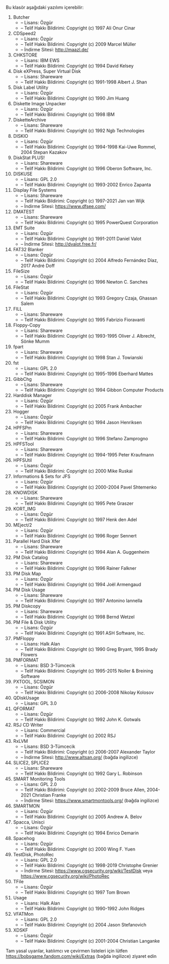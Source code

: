 Bu klasör aşağıdaki yazılımı içerebilir:

1. Butcher
   - – Lisans: Özgür
   - – Telif Hakkı Bildirimi: Copyright (c) 1997 Ali Onur Cinar
2. CDSpeed2
   - – Lisans: Özgür
   - – Telif Hakkı Bildirimi: Copyright (c) 2009 Marcel Müller
   - – İndirme Sitesi: http://maazl.de/
3. CHKSTORE
   - – Lisans: IBM EWS
   - – Telif Hakkı Bildirimi: Copyright (c) 1994 David Kelsey
4. Disk eXPress, Super Virtual Disk
   - – Lisans: Shareware
   - – Telif Hakkı Bildirimi: Copyright (c) 1991-1998 Albert J. Shan
5. Disk Label Utility
   - – Lisans: Özgür
   - – Telif Hakkı Bildirimi: Copyright (c) 1990 Jim Huang
6. Diskette Image Unpacker
   - – Lisans: Özgür
   - – Telif Hakkı Bildirimi: Copyright (c) 1998 IBM
7. DisketteArchive
   - – Lisans: Shareware
   - – Telif Hakkı Bildirimi: Copyright (c) 1992 Ngb Technologies
8. DISKIO
   - – Lisans: Özgür
   - – Telif Hakkı Bildirimi: Copyright (c) 1994-1998 Kai-Uwe Rommel, 2004 Stepan Kazakov
9. DiskStat PLUS!
   - – Lisans: Shareware
   - – Telif Hakkı Bildirimi: Copyright (c) 1996 Oberon Software, Inc.
10. DISKUSE
    - – Lisans: GPL 2.0
    - – Telif Hakkı Bildirimi: Copyright (c) 1993-2002 Enrico Zapanta
11. Display File Systems
    - – Lisans: Shareware
    - – Telif Hakkı Bildirimi: Copyright (c) 1997-2021 Jan van Wijk
    - – İndirme Sitesi: https://www.dfsee.com/
12. DMATEST
    - – Lisans: Shareware
    - – Telif Hakkı Bildirimi: Copyright (c) 1995 PowerQuest Corporation
13. EMT Suite
    - – Lisans: Özgür
    - – Telif Hakkı Bildirimi: Copyright (c) 1991-2011 Daniel Valot
    - – İndirme Sitesi: http://dvalot.free.fr/
14. FAT32 Blanker
    - – Lisans: Özgür
    - – Telif Hakkı Bildirimi: Copyright (c) 2004 Alfredo Fernández Díaz, 2017 André Doff
15. FileSize
    - – Lisans: Özgür
    - – Telif Hakkı Bildirimi: Copyright (c) 1996 Newton C. Sanches
16. FileStat
    - – Lisans: Özgür
    - – Telif Hakkı Bildirimi: Copyright (c) 1993 Gregory Czaja, Ghassan Salem
17. FILL
    - – Lisans: Shareware
    - – Telif Hakkı Bildirimi: Copyright (c) 1995 Fabrizio Fioravanti
18. Floppy-Copy
    - – Lisans: Shareware
    - – Telif Hakkı Bildirimi: Copyright (c) 1993-1995 Oliver J. Albrecht, Sönke Mumm
19. fpart
    - – Lisans: Shareware
    - – Telif Hakkı Bildirimi: Copyright (c) 1998 Stan J. Towianski
20. fst
    - – Lisans: GPL 2.0
    - – Telif Hakkı Bildirimi: Copyright (c) 1995-1996 Eberhard Mattes
21. GibbChg
    - – Lisans: Shareware
    - – Telif Hakkı Bildirimi: Copyright (c) 1994 Gibbon Computer Products
22. Harddisk Manager
    - – Lisans: Özgür
    - – Telif Hakkı Bildirimi: Copyright (c) 2005 Frank Ambacher
23. Hogger
    - – Lisans: Özgür
    - – Telif Hakkı Bildirimi: Copyright (c) 1994 Jason Henriksen
24. HPFSPm
    - – Lisans: Shareware
    - – Telif Hakkı Bildirimi: Copyright (c) 1996 Stefano Zamprogno
25. HPFSTool
    - – Lisans: Shareware
    - – Telif Hakkı Bildirimi: Copyright (c) 1994-1995 Peter Kraufmann
26. HPFSUtil
    - – Lisans: Özgür
    - – Telif Hakkı Bildirimi: Copyright (c) 2000 Mike Ruskai
27. Informations & Sets for JFS
    - – Lisans: Özgür
    - – Telif Hakkı Bildirimi: Copyright (c) 2000-2004 Pavel Shtemenko
28. KNOWDISK
    - – Lisans: Shareware
    - – Telif Hakkı Bildirimi: Copyright (c) 1995 Pete Graszer
29. KORT_IMG
    - – Lisans: Özgür
    - – Telif Hakkı Bildirimi: Copyright (c) 1997 Henk den Adel
30. MEject/2
    - – Lisans: Özgür
    - – Telif Hakkı Bildirimi: Copyright (c) 1996 Roger Sennert
31. Parallel Hard Disk Xfer
    - – Lisans: Shareware
    - – Telif Hakkı Bildirimi: Copyright (c) 1994 Alan A. Guggenheim
32. PM Disk Catalog
    - – Lisans: Shareware
    - – Telif Hakkı Bildirimi: Copyright (c) 1996 Rainer Falkner
33. PM Disk Map
    - – Lisans: Özgür
    - – Telif Hakkı Bildirimi: Copyright (c) 1994 Joël Armengaud
34. PM Disk Usage
    - – Lisans: Shareware
    - – Telif Hakkı Bildirimi: Copyright (c) 1997 Antonino Iannella
35. PM Diskcopy
    - – Lisans: Shareware
    - – Telif Hakkı Bildirimi: Copyright (c) 1998 Bernd Wetzel
36. PM File & Disk Utility
    - – Lisans: Özgür
    - – Telif Hakkı Bildirimi: Copyright (c) 1991 ASH Software, Inc.
37. PMFloppy
    - – Lisans: Halk Alan
    - – Telif Hakkı Bildirimi: Copyright (c) 1990 Greg Bryant, 1995 Brady Flowers
38. PMFORMAT
    - – Lisans: BSD 3-Tümcecik
    - – Telif Hakkı Bildirimi: Copyright (c) 1995-2015 Noller & Breining Software
39. PXTOOL, SCSIMON
    - – Lisans: Özgür
    - – Telif Hakkı Bildirimi: Copyright (c) 2006-2008 Nikolay Kolosov
40. QDiskUsage
    - – Lisans: GPL 3.0
41. QFORMAT
    - – Lisans: Özgür
    - – Telif Hakkı Bildirimi: Copyright (c) 1992 John K. Gotwals
42. RSJ CD Writer
    - – Lisans: Commercial
    - – Telif Hakkı Bildirimi: Copyright (c) 2002 RSJ
43. RxLVM
    - – Lisans: BSD 3-Tümcecik
    - – Telif Hakkı Bildirimi: Copyright (c) 2006-2007 Alexander Taylor
    - – İndirme Sitesi: http://www.altsan.org/ (bağda ingilizce)
44. SLICE2, SPLICE2
    - – Lisans: Shareware
    - – Telif Hakkı Bildirimi: Copyright (c) 1992 Gary L. Robinson
45. SMART Monitoring Tools
    - – Lisans: GPL 2.0
    - – Telif Hakkı Bildirimi: Copyright (c) 2002-2009 Bruce Allen, 2004-2021 Christian Franke
    - – İndirme Sitesi: https://www.smartmontools.org/ (bağda ingilizce)
46. SMARTMON
    - – Lisans: Özgür
    - – Telif Hakkı Bildirimi: Copyright (c) 2005 Andrew A. Belov
47. Spacca, Unisci
    - – Lisans: Özgür
    - – Telif Hakkı Bildirimi: Copyright (c) 1994 Enrico Demarin
48. Spacehog
    - – Lisans: Özgür
    - – Telif Hakkı Bildirimi: Copyright (c) 2000 Wing F. Yuen
49. TestDisk, PhotoRec
    - – Lisans: GPL 2.0
    - – Telif Hakkı Bildirimi: Copyright (c) 1998-2019 Christophe Grenier
    - – İndirme Sitesi: https://www.cgsecurity.org/wiki/TestDisk veya https://www.cgsecurity.org/wiki/PhotoRec
50. TFile
    - – Lisans: Özgür
    - – Telif Hakkı Bildirimi: Copyright (c) 1997 Tom Brown
51. Usage
    - – Lisans: Halk Alan
    - – Telif Hakkı Bildirimi: Copyright (c) 1990-1992 John Ridges
52. VFATMon
    - – Lisans: GPL 2.0
    - – Telif Hakkı Bildirimi: Copyright (c) 2004 Jason Stefanovich
53. XDSKF
    - – Lisans: Özgür
    - – Telif Hakkı Bildirimi: Copyright (c) 2001-2004 Christian Langanke

Tam yasal uyarılar, katılımcı ve çevirmen listeleri için lütfen https://bobsgame.fandom.com/wiki/Extras (bağda ingilizce) ziyaret edin
